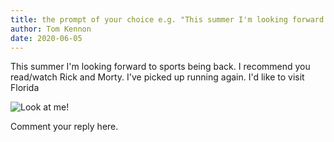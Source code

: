 ```yaml
---
title: the prompt of your choice e.g. "This summer I'm looking forward to..."
author: Tom Kennon
date: 2020-06-05
---
```



This summer I'm looking forward to sports being back.
I recommend you read/watch Rick and Morty.
I've picked up running again.
I'd like to visit Florida

![Look at me!](https://vignette.wikia.nocookie.net/rickandmorty/images/6/6c/MeeseeksHQ.png/revision/latest?cb=20150930232412)

Comment your reply here.

